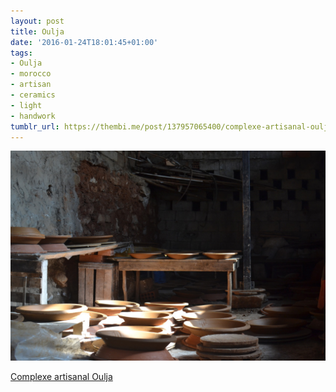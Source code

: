 ```yaml
---
layout: post
title: Oulja
date: '2016-01-24T18:01:45+01:00'
tags:
- Oulja
- morocco
- artisan
- ceramics
- light
- handwork
tumblr_url: https://thembi.me/post/137957065400/complexe-artisanal-oulja
---
```

 ![](/files/tumblr_o1gn5yd7aV1tq106bo1_1280.jpg)  

[Complexe artisanal Oulja](https://www.google.com/maps/place/Complexe+artisanal+Oulja/)

